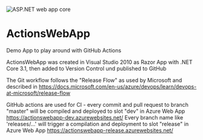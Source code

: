 ![ASP.NET web app core](https://github.com/rbrands/ActionsWebApp/workflows/ASP.NET%20web%20app%20core/badge.svg)

# ActionsWebApp
Demo App to play around with GitHub Actions

ActionsWebApp was created in Visual Studio 2010 as Razor App with .NET Core 3.1, then added to Version Control und published to GitHub

The Git workflow follows the "Release Flow" as used by Microsoft and described in https://docs.microsoft.com/en-us/azure/devops/learn/devops-at-microsoft/release-flow

GitHub actions are used for CI - every commit and pull request to branch "master" will be compiled and deployed to slot "dev" in Azure Web App https://actionswebapp-dev.azurewebsites.net/
Every branch name like 'releases/...' will trigger a compilation and deployment to slot "release" in Azure Web App https://actionswebapp-release.azurewebsites.net/
